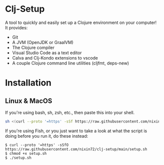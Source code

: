 # Clj-Setup

A tool to quickly and easily set up a Clojure environment on your computer! It provides:
- Git 
- A JVM (OpenJDK or GraalVM)
- The Clojure compiler 
- Visual Studio Code as a text editor
- Calva and Clj-Kondo extensions to vscode
- A couple Clojure command line utilities (cljfmt, deps-new)

# Installation

## Linux & MacOS 

If you're using bash, sh, zsh, etc., then paste this into your shell.

```sh
sh <(curl --proto '=https' -sSf https://raw.githubusercontent.com/nixin72/clj-setup/main/setup.sh)
```

If you're using Fish, or you just want to take a look at what the script 
is doing before you run it, do these instead: 

```fish
$ curl --proto '=https' -sSfO https://raw.githubusercontent.com/nixin72/clj-setup/main/setup.sh
$ chmod +x setup.sh
$ ./setup.sh
```

